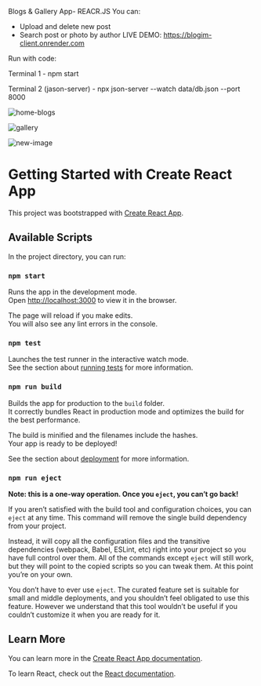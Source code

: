 Blogs & Gallery App- REACR.JS
You can:

- Upload and delete new post
- Search post or photo by author
LIVE DEMO:
https://blogim-client.onrender.com

Run with code:

Terminal 1 - npm start

Terminal 2 (jason-server) - npx json-server --watch data/db.json --port 8000

![home-blogs](https://user-images.githubusercontent.com/93940739/209544773-bc3a3c1b-b934-4455-9f18-54b208773aab.png)

![gallery](https://user-images.githubusercontent.com/93940739/209544808-12272a8f-a8a0-4531-91bd-c784ea07d31d.png)

![new-image](https://user-images.githubusercontent.com/93940739/209544831-7893c9ca-2279-48cb-b1c3-b2793c0702b7.png)




# Getting Started with Create React App

This project was bootstrapped with [Create React App](https://github.com/facebook/create-react-app).

## Available Scripts

In the project directory, you can run:

### `npm start`

Runs the app in the development mode.\
Open [http://localhost:3000](http://localhost:3000) to view it in the browser.

The page will reload if you make edits.\
You will also see any lint errors in the console.

### `npm test`

Launches the test runner in the interactive watch mode.\
See the section about [running tests](https://facebook.github.io/create-react-app/docs/running-tests) for more information.

### `npm run build`

Builds the app for production to the `build` folder.\
It correctly bundles React in production mode and optimizes the build for the best performance.

The build is minified and the filenames include the hashes.\
Your app is ready to be deployed!

See the section about [deployment](https://facebook.github.io/create-react-app/docs/deployment) for more information.

### `npm run eject`

**Note: this is a one-way operation. Once you `eject`, you can’t go back!**

If you aren’t satisfied with the build tool and configuration choices, you can `eject` at any time. This command will remove the single build dependency from your project.

Instead, it will copy all the configuration files and the transitive dependencies (webpack, Babel, ESLint, etc) right into your project so you have full control over them. All of the commands except `eject` will still work, but they will point to the copied scripts so you can tweak them. At this point you’re on your own.

You don’t have to ever use `eject`. The curated feature set is suitable for small and middle deployments, and you shouldn’t feel obligated to use this feature. However we understand that this tool wouldn’t be useful if you couldn’t customize it when you are ready for it.

## Learn More

You can learn more in the [Create React App documentation](https://facebook.github.io/create-react-app/docs/getting-started).

To learn React, check out the [React documentation](https://reactjs.org/).
